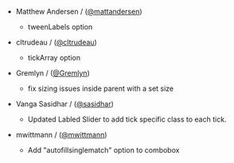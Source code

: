 * Matthew Andersen / ([@mattandersen](https://github.com/mattandersen))
  * tweenLabels option

* cltrudeau / ([@cltrudeau](https://github.com/cltrudeau))
  * tickArray option

* Gremlyn / ([@Gremlyn](https://github.com/Gremlyn))
  * fix sizing issues inside parent with a set size

* Vanga Sasidhar / ([@sasidhar](https://github.com/sasidhar))
  * Updated Labled Slider to add tick specific class to each tick.
  
* mwittmann / ([@mwittmann](https://github.com/mwittmann))
  * Add "autofillsinglematch" option to combobox